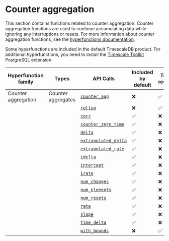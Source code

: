# Counter aggregation
This section contains functions related to counter aggregation. Counter
aggregation functions are used to continue accumulating data while ignoring any
interruptions or resets. For more information about counter aggregation
functions, see the [hyperfunctions documentation][hyperfunctions-counter-agg].

Some hyperfunctions are included in the default TimescaleDB product. For
additional hyperfunctions, you need to install the
[Timescale Toolkit][install-toolkit] PostgreSQL extension.

|Hyperfunction family|Types|API Calls|Included by default|Toolkit required|
|-|-|-|-|-|
|Counter aggregation|Counter aggregates|[`counter_agg`](/hyperfunctions/counter_aggs/counter_agg_point/)|❌|✅|
|||[`rollup`](/hyperfunctions/counter_aggs/rollup-counter/)|❌|✅|
|||[`corr`](/hyperfunctions/counter_aggs/corr/)|✅|❌|
|||[`counter_zero_time`](/hyperfunctions/counter_aggs/counter_zero_time/)|✅|❌|
|||[`delta`](/hyperfunctions/counter_aggs/delta/)|✅|❌|
|||[`extrapolated_delta`](/hyperfunctions/counter_aggs/extrapolated_delta/)|✅|❌|
|||[`extrapolated_rate`](/hyperfunctions/counter_aggs/extrapolated_rate/)|✅|❌|
|||[`idelta`](/hyperfunctions/counter_aggs/idelta/)|✅|❌|
|||[`intercept`](/hyperfunctions/counter_aggs/intercept/)|✅|❌|
|||[`irate`](/hyperfunctions/counter_aggs/irate/)|✅|❌|
|||[`num_changes`](/hyperfunctions/counter_aggs/num_changes/)|✅|❌|
|||[`num_elements`](/hyperfunctions/counter_aggs/num_elements/)|✅|❌|
|||[`num_resets`](/hyperfunctions/counter_aggs/num_resets/)|✅|❌|
|||[`rate`](/hyperfunctions/counter_aggs/rate/)|✅|❌|
|||[`slope`](/hyperfunctions/counter_aggs/slope/)|✅|❌|
|||[`time_delta`](/hyperfunctions/counter_aggs/time_delta/)|✅|❌|
|||[`with_bounds`](/hyperfunctions/counter_aggs/with_bounds/)|❌|✅|


[hyperfunctions-counter-agg]: timescaledb/:currentVersion:/how-to-guides/hyperfunctions/counter-aggregation/
[install-toolkit]: timescaledb/how-to-guides/:currentVersion:/hyperfunctions/install-toolkit
